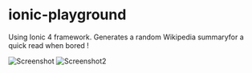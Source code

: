# ionic-playground
Using Ionic 4 framework.
Generates a random Wikipedia summaryfor a quick read when bored !


![Screenshot](https://i.imgur.com/Nhxga7j.png)
![Screenshot2](https://i.imgur.com/LSDWyWT.png)


